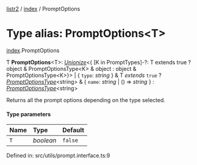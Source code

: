 [listr2](../README.md) / [index](../modules/index.md) / PromptOptions

# Type alias: PromptOptions<T\>

[index](../modules/index.md).PromptOptions

Ƭ **PromptOptions**<T\>: [*Unionize*](index.unionize.md)<{ [K in PromptTypes]-?: T extends true ? object & PromptOptionsType<K\> & object : object & PromptOptionsType<K\>}\> \| { `type`: *string*  } & T *extends* ``true`` ? [*PromptOptionsType*](index.promptoptionstype.md)<string\> & { `name`: *string* \| () => *string*  } : [*PromptOptionsType*](index.promptoptionstype.md)<string\>

Returns all the prompt options depending on the type selected.

#### Type parameters

| Name | Type | Default |
| :------ | :------ | :------ |
| `T` | *boolean* | ``false`` |

Defined in: src/utils/prompt.interface.ts:9

